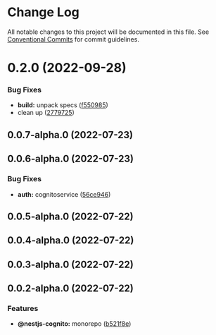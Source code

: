 # Change Log

All notable changes to this project will be documented in this file.
See [Conventional Commits](https://conventionalcommits.org) for commit guidelines.

# 0.2.0 (2022-09-28)


### Bug Fixes

* **build:** unpack specs ([f550985](https://github.com/Lokicoule/nestjs-cognito/commit/f550985acb9687551bc78a5af815b23c51bea186))
* clean up ([2779725](https://github.com/Lokicoule/nestjs-cognito/commit/2779725f11ceabae373a8f75481871204c226ce9))



## 0.0.7-alpha.0 (2022-07-23)



## 0.0.6-alpha.0 (2022-07-23)


### Bug Fixes

* **auth:** cognitoservice ([56ce946](https://github.com/Lokicoule/nestjs-cognito/commit/56ce94650b1117432015afe675fbe6a38b3b820a))



## 0.0.5-alpha.0 (2022-07-22)



## 0.0.4-alpha.0 (2022-07-22)



## 0.0.3-alpha.0 (2022-07-22)



## 0.0.2-alpha.0 (2022-07-22)


### Features

* **@nestjs-cognito:** monorepo ([b521f8e](https://github.com/Lokicoule/nestjs-cognito/commit/b521f8e1eaaf169edb99b35ab61a7a3870235396))
